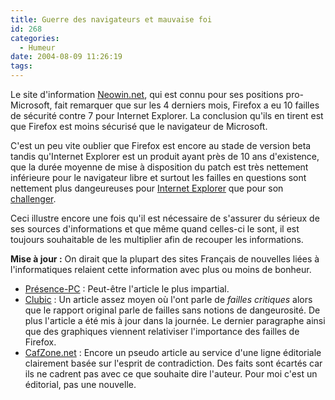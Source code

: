 ```yaml
---
title: Guerre des navigateurs et mauvaise foi
id: 268
categories:
  - Humeur
date: 2004-08-09 11:26:19
tags:
---
```


Le site d'information [Neowin.net](http://www.neowin.net/ "Neowin.net - Where unprofessional journalism looks better"), qui est connu pour ses positions pro-Microsoft, fait remarquer que sur les 4 derniers mois, Firefox a eu 10 failles de sécurité contre 7 pour Internet Explorer. La conclusion qu'ils en tirent est que Firefox est moins sécurisé que le navigateur de Microsoft.

C'est un peu vite oublier que Firefox est encore au stade de version beta tandis qu'Internet Explorer est un produit ayant près de 10 ans d'existence, que la durée moyenne de mise à disposition du patch est très nettement inférieure pour le navigateur libre et surtout les failles en questions sont nettement plus dangeureuses pour [Internet Explorer](http://secunia.com/graph/?type=cri&amp;period=2004&amp;prod=11 "Criticité des failles d&#039;Internet Explorer") que pour son [challenger](http://secunia.com/graph/?type=cri&amp;period=2004&amp;prod=3256 "Criticité des failles de Firefox").

Ceci illustre encore une fois qu'il est nécessaire de s'assurer du sérieux de ses sources d'informations et que même quand celles-ci le sont, il est toujours souhaitable de les multiplier afin de recouper les informations.

**Mise à jour :** On dirait que la plupart des sites Français de nouvelles liées à l'informatiques relaient cette information avec plus ou moins de bonheur.

*   [Présence-PC](http://www.presence-pc.com/news/n4663.html "Moins de failles pour Internet Explorer que pour Firefox")&nbsp;: Peut-être l'article le plus impartial.
*   [Clubic](http://www.clubic.com/n/n13568.html "Firefox moins sécurisé qu&#039;Internet Explorer ?")&nbsp;: Un article assez moyen où l'ont parle de _failles critiques_ alors que le rapport original parle de failles sans notions de dangeurosité. De plus l'article a été mis à jour dans la journée. Le dernier paragraphe ainsi que des graphiques viennent relativiser l'importance des failles de Firefox.
*   [CafZone.net](http://www.cafzone.net/NewsDetails.aspx?newsId=2932 " Le browser des failles ")&nbsp;: Encore un pseudo article au service d'une ligne éditoriale clairement basée sur l'esprit de contradiction. Des faits sont écartés car ils ne cadrent pas avec ce que souhaite dire l'auteur. Pour moi c'est un éditorial, pas une nouvelle.